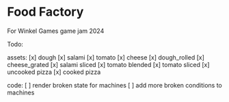 # Food Factory

For Winkel Games game jam 2024

Todo:

assets:
[x] dough
[x] salami
[x] tomato
[x] cheese
[x] dough_rolled
[x] cheese_grated
[x] salami sliced
[x] tomato blended
[x] tomato sliced
[x] uncooked pizza
[x] cooked pizza

code:
[ ] render broken state for machines
[ ] add more broken conditions to machines
